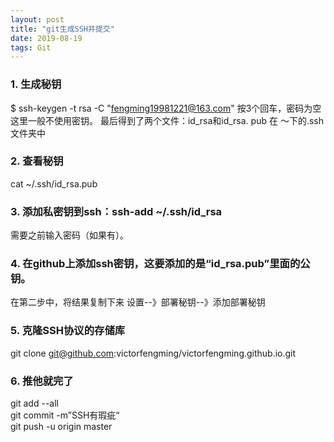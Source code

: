 ```yaml
---
layout: post
title: "git生成SSH并提交"
date: 2019-08-19 
tags: Git  
---
```


### 1. 生成秘钥 
$ ssh-keygen -t rsa -C "fengming19981221@163.com" 
按3个回车，密码为空这里一般不使用密钥。 
最后得到了两个文件：id_rsa和id_rsa. pub 在 ～下的.ssh文件夹中 
 
### 2. 查看秘钥
cat ~/.ssh/id_rsa.pub   

### 3. 添加私密钥到ssh：ssh-add ~/.ssh/id_rsa   
需要之前输入密码（如果有）。
 
### 4. 在github上添加ssh密钥，这要添加的是“id_rsa.pub”里面的公钥。   
在第二步中，将结果复制下来
设置--》部署秘钥--》添加部署秘钥

### 5. 克隆SSH协议的存储库   
git clone git@github.com:victorfengming/victorfengming.github.io.git

### 6. 推他就完了   
git add --all   
git commit -m”SSH有瑕疵“  
git push -u origin master  


